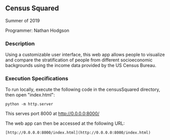 Census Squared
---
Summer of 2019

Programmer:
Nathan Hodgson

### Description

Using a customizable user interface, this web app allows people to visualize and compare the stratification of people from different socioeconomic backgrounds using the income data provided by the US Census Bureau.

### Execution Specifications

To run locally, execute the following code in the censusSquared directory, then open "index.html": 

```shell
python -m http.server
```

This serves port 8000 at http://0.0.0.0:8000/ 

The web app can then be accessed at the following URL: 

```shell
[http://0.0.0.0:8000/index.html](http://0.0.0.0:8000/index.html)
```
